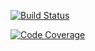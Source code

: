 [![Build Status](https://scrutinizer-ci.com/g/Deployee/environment/badges/build.png?b=master)](https://scrutinizer-ci.com/g/Deployee/environment/build-status/master)

[![Code Coverage](https://scrutinizer-ci.com/g/Deployee/environment/badges/coverage.png?b=master)](https://scrutinizer-ci.com/g/Deployee/environment/?branch=master)